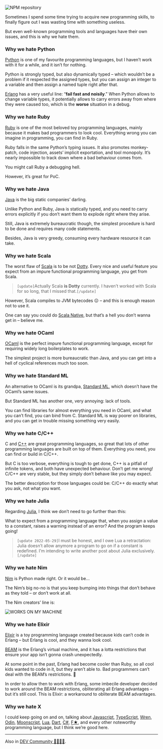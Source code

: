 ![NPM repository](//cacilhas.info/img/garbage-dump.jpg)

Sometimes I spend some time trying to acquire new programming skills, to finally figure out I was wasting time with something useless.

But even well-known programming tools and languages have their own issues, and this is why we hate them.

### Why we hate Python

[Python](https://www.python.org/) is one of my favourite programming languages, but I haven’t work with it for a while, and it isn’t for nothing.

Python is strongly typed, but also dynamically typed – which wouldn’t be a problem if it respected the assigned types, but you can assign an integer to a variable and then assign a named tuple right after that.

[Erlang](https://www.erlang.org/) has a very useful line: “**fail fast and noisily**.” When Python allows to change variable types, it potentially allows to carry errors away from where they were caused too, which is the **worse** situation in a debug.

### Why we hate Ruby

[Ruby](https://www.ruby-lang.org/) is one of the most beloved toy programming languages, mainly because it makes bad programmers to look cool. Everything wrong you can imagine in programming, you can find in Ruby.

Ruby falls in the same Python’s typing issues. It also promotes monkey-patch, code injection, assets’ implicit exportation, and tool monopoly. It’s nearly impossible to track down where a bad behaviour comes from.

You might call Ruby a debugging hell.

However, it’s great for PoC.

### Why we hate Java

[Java](https://docs.oracle.com/java/) is the big static companies’ darling.

Unlike Python and Ruby, Java is statically typed, and you need to carry errors explicitly if you don’t want them to explode right where they arise.

Still, Java is extremely bureaucratic though, the simplest procedure is hard to be done and requires many code statements.

Besides, Java is very greedy, consuming every hardware resource it can take.

### Why we hate Scala

The worst flaw of [Scala](https://scala-lang.org/) is to be not [Dotty](https://dotty.epfl.ch/). Every nice and useful feature you expect from an impure functional programming language, you get from Scala.

> `[update]`Actually Scala **is Dotty** currently. I haven’t worked with Scala for so long, that I missed that.`[/update]`

However, Scala compiles to JVM bytecodes 😖 – and this is enough reason not to use it.

One can say you could do [Scala Native](https://scala-native.readthedocs.io/), but that’s a hell you don’t wanna get in – believe me.

### Why we hate OCaml

[OCaml](https://ocaml.org/) is the perfect impure functional programming language, except for requiring widely long boilerplates to work.

The simplest project is more bureaucratic than Java, and you can get into a hell of cyclical references much too soon.

### Why we hate Standard ML

An alternative to OCaml is its grandpa, [Standard ML](http://www.mlton.org/), which doesn’t have the OCaml’s same issues.

But Standard ML has another one, very annoying: lack of tools.

You can find libraries for almost everything you need in OCaml, and what you can’t find, you can bind from C. Standard ML is way poorer on libraries, and you can get in trouble missing something very easily.

### Why we hate C/C++

C and [C++](https://www.cplusplus.com/) are great programming languages, so great that lots of other programming languages are built on top of them. Everything you need, you can find or build in C/C++.

But C is too verbose, everything is tough to get done, C++ is a pitfall of infinite tokens, and both have unexpected behaviour. Don’t get me wrong! C/C++ are very stable, but they simply don’t behave like you may expect.

The better description for those languages could be: C/C++ do exactly what you ask, not what you want.

### Why we hate Julia

Regarding [Julia](https://julialang.org/), I think we don’t need to go further than this:

What to expect from a programming language that, when you assign a value to a constant, raises a warning instead of an error? And the program keeps going!

> `[update 2022-05-29]`I must be honest, and I owe Lua a retractation: Julia doesn’t allow anymore a program to go on if a constant is redefined. I’m intending to write another post about Julia exclusively.`[/update]`

### Why we hate Nim

[Nim](https://nim-lang.org/) is Python made right. Or it would be…

The Nim’s big no-no is that you keep bumping into things that don’t behave as they told – or don’t work at all.

The Nim creators’ line is:

![WORKS ON MY MACHINE](//cacilhas.info/img/works-on-my-machine.png)

### Why we hate Elixir

[Elixir](https://elixir-lang.org/) is a toy programming language created because kids can’t code in Erlang – but Erlang is cool, and they wanna look cool.

[BEAM](https://www.erlang.org/blog/a-brief-beam-primer/) is the Erlang’s virtual machine, and it has a lotta restrictions that ensure your app isn’t gonna crash unexpectedly.

At some point in the past, Erlang had become cooler than Ruby, so all cool kids wanted to code in it, but they aren’t able to. Bad programmers can’t deal with the BEAM’s restrictions. 🤷

In order to allow then to work with Erlang, some imbecile developer decided to work around the BEAM restrictions, obliterating all Erlang advantages – but it’s still cool. This is Elixir: a workaround to obliterate BEAM advantages.

### Why we hate X

I could keep going on and on, talking about [Javascript](https://www.javascript.com/), [TypeScript](https://www.typescriptlang.org/), [Wren](https://wren.io/), [Odin](https://odin-lang.org/), [Moonscript](https://moonscript.org/), [Lua](https://www.lua.org/), [Dart](https://dart.dev/), [C#](https://docs.microsoft.com/en-us/dotnet/csharp/), [F★](https://www.fstar-lang.org/), and every other noteworthy programming language, but I think we’re good here.

* * *

Also in [DEV Community 👩‍💻👨‍💻](https://dev.to/cacilhas/why-we-hate-3m8k).